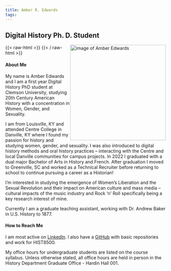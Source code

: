 ```yaml
---
title: Amber R. Edwards
tags:
---
```


## Digital History Ph. D. Student


{{< raw-html >}}
<img src="images/24Headshot.jpg" alt="image of Amber Edwards" style="height:300px; float :right;"/>
{{< / raw-html >}}

#### About Me
My name is Amber Edwards and I am a first year Digital History PhD student at Clemson University, studying 20th Century American History with a concentration in Women, Gender, and Sexuality. 

I am from Louisville, KY and attended Centre College in Danville, KY where I found my passion for history and studying women, gender, and sexuality. I was also introduced to digital history methods and oral history practices – interacting with the Centre and local Danville communities for campus projects. In 2022 I graduated with a dual major Bachelor of Arts in History and French. After graduation I moved to Greenville, SC and worked as a Technical Recruiter before returning to school to continue pursuing a career as a Historian!

I’m interested in studying the emergence of Women’s Liberation and the Sexual Revolution and their impact on American culture and mass media – cultural impacts of the music industry and Rock ‘n’ Roll specifically being a key research interest of mine. 

Currently I am a graduate teaching assistant, working with Dr. Andrew Baker in U.S. History to 1877.


#### How to Reach Me
I am most active on [LinkedIn](https://www.linkedin.com/in/amber-edwards-82135b231/). I also have a [GitHub](https://github.com/amber-r-edwards) with basic repositories and work for HIST8500.

My office hours for undergraduate students are listed on the course syllabus. Unless otherwise stated, all office hours are held in person in the History Department Graduate Office - Hardin Hall 001.